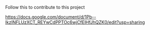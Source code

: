 Follow this to contribute to this project

https://docs.google.com/document/d/1Pb--IkzINFLUzXCT_REYwCdPPTOc6wjCfElHfJhQZK0/edit?usp=sharing